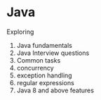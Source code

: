 # Java
Exploring
1. Java fundamentals
2. Java Interview questions
3. Common tasks
4. concurrency
5. exception handling
6. regular expressions
7. Java 8 and above features

